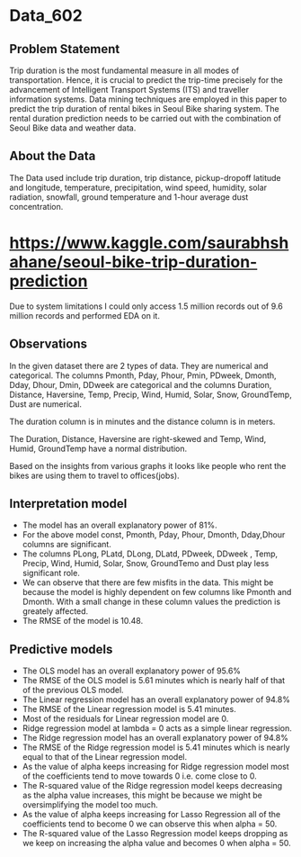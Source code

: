 # Data_602

## Problem Statement
Trip duration is the most fundamental measure in all modes of transportation. Hence, it is crucial to predict the trip-time precisely for the advancement of Intelligent 
Transport Systems (ITS) and traveller information systems. Data mining techniques are employed in this paper to predict the trip duration of rental bikes in Seoul Bike sharing system. The rental duration prediction needs to be carried out with the combination of Seoul Bike data and weather data.

## About the Data
The Data used include trip duration, trip distance, pickup-dropoff latitude and longitude, temperature, precipitation, wind speed, humidity, solar radiation, snowfall, 
ground temperature and 1-hour average dust concentration.

# https://www.kaggle.com/saurabhshahane/seoul-bike-trip-duration-prediction

Due to system limitations I could only access 1.5 million records out of 9.6 million records and performed EDA on it.

## Observations
In the given dataset there are 2 types of data. They are numerical and categorical. The columns Pmonth, Pday, Phour, Pmin, PDweek, Dmonth, Dday, Dhour, Dmin, DDweek are categorical and the columns Duration, Distance, Haversine, Temp, Precip, Wind, Humid, Solar, Snow, GroundTemp, Dust are numerical.

The duration column is in minutes and the distance column is in meters.

The Duration, Distance, Haversine are right-skewed and Temp, Wind, Humid, GroundTemp have a normal distribution.

Based on the insights from various graphs it looks like people who rent the bikes are using them to travel to offices(jobs).

## Interpretation model
- The model has an overall explanatory power of 81%.
- For the above model const, Pmonth, Pday, Phour, Dmonth, Dday,Dhour columns are significant.
- The columns PLong, PLatd, DLong, DLatd, PDweek, DDweek , Temp, Precip, Wind, Humid, Solar, Snow, GroundTemo and Dust play less significant role.
- We can observe that there are few misfits in the data. This might be because the model is highly dependent on few columns like Pmonth and Dmonth. With a small change in these column values the prediction is greately affected.
- The RMSE of the model is 10.48.

## Predictive models
- The OLS model has an overall explanatory power of 95.6%
- The RMSE of the OLS model is 5.61 minutes which is nearly half of that of the previous OLS model.
- The Linear regression model has an overall explanatory power of 94.8%
- The RMSE of the Linear regression model is 5.41 minutes.
- Most of the residuals for Linear regression model are 0.
- Ridge regression model at lambda = 0 acts as a simple linear regression.
- The Ridge regression model has an overall explanatory power of 94.8%
- The RMSE of the Ridge regression model is 5.41 minutes which is nearly equal to that of the Linear regression model.
- As the value of alpha keeps increasing for Ridge regression model most of the coefficients tend to move towards 0 i.e. come close to 0.
- The R-squared value of the Ridge regression model keeps decreasing as the alpha value increases, this might be because we might be oversimplifying the model too much.
- As the value of alpha keeps increasing for Lasso Regression all of the coefficients tend to become 0 we can observe this when alpha = 50.
- The R-squared value of the Lasso Regression model keeps dropping as we keep on increasing the alpha value and becomes 0 when alpha = 50.
